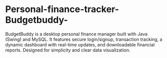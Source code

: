 # Personal-finance-tracker-Budgetbuddy-
BudgetBuddy is a desktop personal finance manager built with Java (Swing) and MySQL. It features secure login/signup, transaction tracking, a dynamic dashboard with real-time updates, and downloadable financial reports. Designed for simplicity and clear data visualization.
